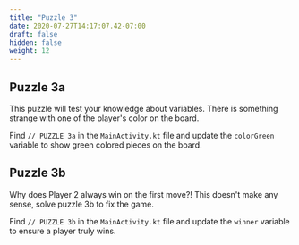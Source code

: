```yaml
---
title: "Puzzle 3"
date: 2020-07-27T14:17:07.42-07:00
draft: false
hidden: false
weight: 12
---
```


## Puzzle 3a
This puzzle will test your knowledge about variables. There is something strange with one of the player's color on the board.

Find `// PUZZLE 3a` in the `MainActivity.kt` file and update the `colorGreen` variable to show green colored pieces on the board.

## Puzzle 3b
Why does Player 2 always win on the first move?! This doesn't make any sense, solve puzzle 3b to fix the game.

Find `// PUZZLE 3b` in the `MainActivity.kt` file and update the `winner` variable to ensure a player truly wins.
